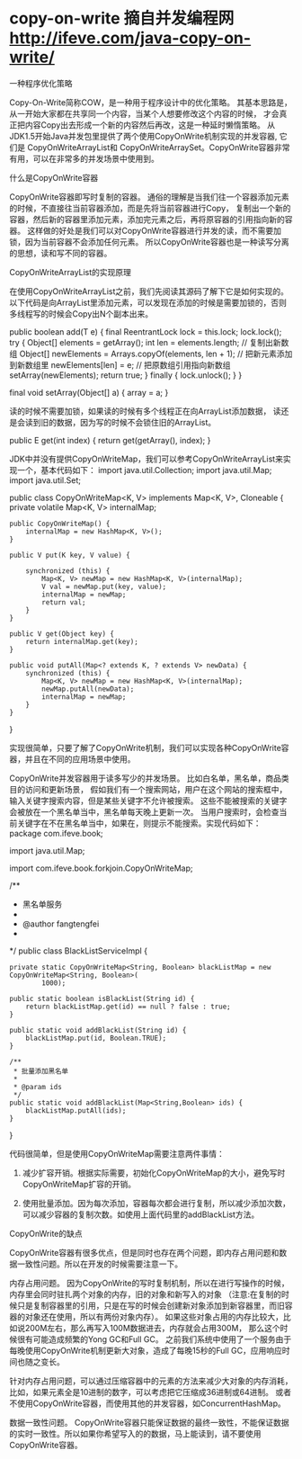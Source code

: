 # copy-on-write 摘自并发编程网 http://ifeve.com/java-copy-on-write/
一种程序优化策略

Copy-On-Write简称COW，是一种用于程序设计中的优化策略。
其基本思路是，从一开始大家都在共享同一个内容，当某个人想要修改这个内容的时候，
才会真正把内容Copy出去形成一个新的内容然后再改，这是一种延时懒惰策略。
从JDK1.5开始Java并发包里提供了两个使用CopyOnWrite机制实现的并发容器,
它们是
CopyOnWriteArrayList和
CopyOnWriteArraySet。CopyOnWrite容器非常有用，可以在非常多的并发场景中使用到。

什么是CopyOnWrite容器

CopyOnWrite容器即写时复制的容器。
通俗的理解是当我们往一个容器添加元素的时候，不直接往当前容器添加，而是先将当前容器进行Copy，
复制出一个新的容器，然后新的容器里添加元素，添加完元素之后，再将原容器的引用指向新的容器。
这样做的好处是我们可以对CopyOnWrite容器进行并发的读，而不需要加锁，因为当前容器不会添加任何元素。
所以CopyOnWrite容器也是一种读写分离的思想，读和写不同的容器。

CopyOnWriteArrayList的实现原理

在使用CopyOnWriteArrayList之前，我们先阅读其源码了解下它是如何实现的。
以下代码是向ArrayList里添加元素，可以发现在添加的时候是需要加锁的，否则多线程写的时候会Copy出N个副本出来。

public boolean add(T e) {
    final ReentrantLock lock = this.lock;
    lock.lock();
    try {
        Object[] elements = getArray();
        int len = elements.length;
        // 复制出新数组
        Object[] newElements = Arrays.copyOf(elements, len + 1);
        // 把新元素添加到新数组里
        newElements[len] = e;
        // 把原数组引用指向新数组
        setArray(newElements);
        return true;
    } finally {
        lock.unlock();
    }
}

final void setArray(Object[] a) {
    array = a;
}

读的时候不需要加锁，如果读的时候有多个线程正在向ArrayList添加数据，
读还是会读到旧的数据，因为写的时候不会锁住旧的ArrayList。

public E get(int index) {
    return get(getArray(), index);
}

JDK中并没有提供CopyOnWriteMap，我们可以参考CopyOnWriteArrayList来实现一个，基本代码如下：
import java.util.Collection;
import java.util.Map;
import java.util.Set;

public class CopyOnWriteMap<K, V> implements Map<K, V>, Cloneable {
    private volatile Map<K, V> internalMap;

    public CopyOnWriteMap() {
        internalMap = new HashMap<K, V>();
    }

    public V put(K key, V value) {

        synchronized (this) {
            Map<K, V> newMap = new HashMap<K, V>(internalMap);
            V val = newMap.put(key, value);
            internalMap = newMap;
            return val;
        }
    }

    public V get(Object key) {
        return internalMap.get(key);
    }

    public void putAll(Map<? extends K, ? extends V> newData) {
        synchronized (this) {
            Map<K, V> newMap = new HashMap<K, V>(internalMap);
            newMap.putAll(newData);
            internalMap = newMap;
        }
    }
}

实现很简单，只要了解了CopyOnWrite机制，我们可以实现各种CopyOnWrite容器，并且在不同的应用场景中使用。

CopyOnWrite并发容器用于读多写少的并发场景。
比如白名单，黑名单，商品类目的访问和更新场景，
假如我们有一个搜索网站，用户在这个网站的搜索框中，输入关键字搜索内容，但是某些关键字不允许被搜索。
这些不能被搜索的关键字会被放在一个黑名单当中，黑名单每天晚上更新一次。
当用户搜索时，会检查当前关键字在不在黑名单当中，如果在，则提示不能搜索。实现代码如下：
package com.ifeve.book;

import java.util.Map;

import com.ifeve.book.forkjoin.CopyOnWriteMap;

/**
 * 黑名单服务
 *
 * @author fangtengfei
 *
 */
public class BlackListServiceImpl {

    private static CopyOnWriteMap<String, Boolean> blackListMap = new CopyOnWriteMap<String, Boolean>(
            1000);

    public static boolean isBlackList(String id) {
        return blackListMap.get(id) == null ? false : true;
    }

    public static void addBlackList(String id) {
        blackListMap.put(id, Boolean.TRUE);
    }

    /**
     * 批量添加黑名单
     *
     * @param ids
     */
    public static void addBlackList(Map<String,Boolean> ids) {
        blackListMap.putAll(ids);
    }

}

代码很简单，但是使用CopyOnWriteMap需要注意两件事情：

1. 减少扩容开销。根据实际需要，初始化CopyOnWriteMap的大小，避免写时CopyOnWriteMap扩容的开销。

2. 使用批量添加。因为每次添加，容器每次都会进行复制，所以减少添加次数，可以减少容器的复制次数。如使用上面代码里的addBlackList方法。

CopyOnWrite的缺点

CopyOnWrite容器有很多优点，但是同时也存在两个问题，即内存占用问题和数据一致性问题。所以在开发的时候需要注意一下。

内存占用问题。
因为CopyOnWrite的写时复制机制，所以在进行写操作的时候，
内存里会同时驻扎两个对象的内存，旧的对象和新写入的对象
（注意:在复制的时候只是复制容器里的引用，只是在写的时候会创建新对象添加到新容器里，而旧容器的对象还在使用，所以有两份对象内存）。
如果这些对象占用的内存比较大，比如说200M左右，那么再写入100M数据进去，内存就会占用300M，
那么这个时候很有可能造成频繁的Yong GC和Full GC。
之前我们系统中使用了一个服务由于每晚使用CopyOnWrite机制更新大对象，造成了每晚15秒的Full GC，应用响应时间也随之变长。

针对内存占用问题，可以通过压缩容器中的元素的方法来减少大对象的内存消耗，
比如，如果元素全是10进制的数字，可以考虑把它压缩成36进制或64进制。
或者不使用CopyOnWrite容器，而使用其他的并发容器，如ConcurrentHashMap。

数据一致性问题。
CopyOnWrite容器只能保证数据的最终一致性，不能保证数据的实时一致性。所以如果你希望写入的的数据，马上能读到，请不要使用CopyOnWrite容器。
